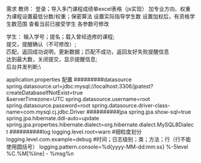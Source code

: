 需求
教师：
  登录；导入多门课程成绩单excel表格（js实现）  加专业方向、权重
  为课程设置最低分数/权重；保密算法
  设置实际指导学生数
  设置加权后，有资格学生数范围
  查看当前已接受学生
  各参数可修改

学生：
  输入学号；提名；载入曾经选修的课程;\
  提交，提醒确认（不可修改）;\
  匹配，返回成功说明，更新数据；匹配不成功，返回友好失败提醒信息\
  达到最大数，关闭提交，显示提醒信息;\
  后台并发判断;\
  
  
  
  
  application.properties 配置
  #########datasource
  spring.datasource.url=jdbc:mysql://localhost:3306/jpatest?createDatabaseIfNotExist=true\
    &serverTimezone=UTC
  spring.datasource.username=root
  spring.datasource.password=root
  spring.datasource.driver-class-name=com.mysql.cj.jdbc.Driver
  ##########jpa
  spring.jpa.show-sql=true
  spring.jpa.hibernate.ddl-auto=update
  spring.jpa.properties.hibernate.dialect=org.hibernate.dialect.MySQL8Dialect
  ##########log
  logging.level.root=warn
  #细粒度划分
  logging.level.com.example=debug
  #时间；日志级别；类；方法；行（行不能使用圆括号）
  logging.pattern.console=%d{yyyy-MM-dd:mm:ss} %-5level %C.%M[%line] - %msg%n

  

  